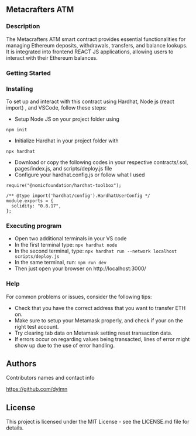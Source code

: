 ## Metacrafters ATM

### Description

The Metacrafters ATM smart contract provides essential functionalities for managing Ethereum deposits, withdrawals, transfers, and balance lookups. It is integrated into frontend REACT JS applications, allowing users to interact with their Ethereum balances.

### Getting Started

### Installing

To set up and interact with this contract using Hardhat, Node js (react import) , and VSCode, follow these steps:
* Setup Node JS on your project folder using
```
npm init
```
* Initialize Hardhat in your project folder with
```
npx hardhat
```
* Download or copy the following codes in your respective contracts/.sol, pages/index.js, and scripts/deploy.js file
* Configure your hardhat.config.js or follow what I used
```
require("@nomicfoundation/hardhat-toolbox");

/** @type import('hardhat/config').HardhatUserConfig */
module.exports = {
  solidity: "0.8.17",
};
```
### Executing program

* Open two additional terminals in your VS code
* In the first terminal type: `npx hardhat node`
* In the second terminal, type: `npx hardhat run --network localhost scripts/deploy.js`
* In the same terminal, run: `npm run dev`
* Then just open your browser on http://localhost:3000/

### Help
For common problems or issues, consider the following tips:
* Check that you have the correct address that you want to transfer ETH on.
* Make sure to setup your Metamask properly, and check if your on the right test account.
* Try clearing tab data on Metamask setting reset transaction data.
* If errors occur on regarding values being transacted, lines of error might show up due to the use of error handling.

## Authors

Contributors names and contact info

https://github.com/dylmn

## License

This project is licensed under the MIT License - see the LICENSE.md file for details.

